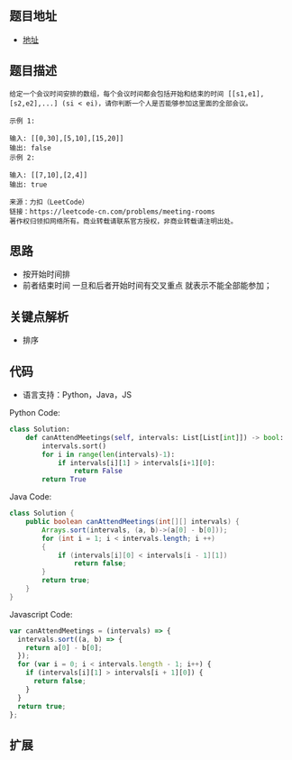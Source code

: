 ## 题目地址

- [地址](https://leetcode-cn.com/problems/meeting-rooms/)

## 题目描述

```
给定一个会议时间安排的数组，每个会议时间都会包括开始和结束的时间 [[s1,e1],[s2,e2],...] (si < ei)，请你判断一个人是否能够参加这里面的全部会议。

示例 1:

输入: [[0,30],[5,10],[15,20]]
输出: false
示例 2:

输入: [[7,10],[2,4]]
输出: true

来源：力扣（LeetCode）
链接：https://leetcode-cn.com/problems/meeting-rooms
著作权归领扣网络所有。商业转载请联系官方授权，非商业转载请注明出处。
```

## 思路
- 按开始时间排
- 前者结束时间 一旦和后者开始时间有交叉重点 就表示不能全部能参加；

## 关键点解析

- 排序

## 代码

- 语言支持：Python，Java，JS

Python Code:

```python
class Solution:
    def canAttendMeetings(self, intervals: List[List[int]]) -> bool:
        intervals.sort()
        for i in range(len(intervals)-1):
            if intervals[i][1] > intervals[i+1][0]:
                return False
        return True
```

Java Code:

```java
class Solution {
    public boolean canAttendMeetings(int[][] intervals) {
        Arrays.sort(intervals, (a, b)->(a[0] - b[0]));
        for (int i = 1; i < intervals.length; i ++)
        {
            if (intervals[i][0] < intervals[i - 1][1])
                return false;
        }
        return true;
    }
}
```

Javascript Code:

```js
var canAttendMeetings = (intervals) => {
  intervals.sort((a, b) => {
    return a[0] - b[0];
  });
  for (var i = 0; i < intervals.length - 1; i++) {
    if (intervals[i][1] > intervals[i + 1][0]) {
      return false;
    }
  }
  return true;
};
```

## 扩展
